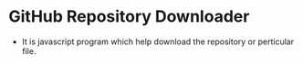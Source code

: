 # GitHub Repository Downloader

- It is javascript program which help download the repository or perticular file.
